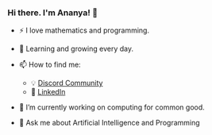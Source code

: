 ### Hi there. I'm Ananya! 👋

- :zap: I love mathematics and programming.
- 🌱 Learning and growing every day.
- 📫 How to find me: 
  - :bulb: [Discord Community](https://discord.gg/anaxkam)
  - :office: [LinkedIn](https://www.linkedin.com/in/ananyakamboj/)

- 🔭 I’m currently working on computing for common good.
- 💬 Ask me about Artificial Intelligence and Programming

